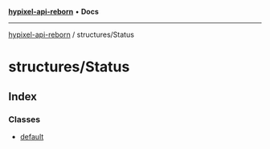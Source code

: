 [**hypixel-api-reborn**](../../README.md) • **Docs**

***

[hypixel-api-reborn](../../modules.md) / structures/Status

# structures/Status

## Index

### Classes

- [default](classes/default.md)
